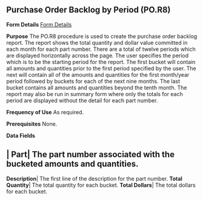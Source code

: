 ## Purchase Order Backlog by Period (PO.R8)
<PageHeader />

**Form Details**
[Form Details](../PO-R8-1/README.md)

**Purpose**
The PO.R8 procedure is used to create the purchase order backlog report. The
report shows the total quantity and dollar value committed in each month for
each part number. There are a total of twelve periods which are displayed
horizontally across the page. The user specifies the period which is to be the
starting period for the report. The first bucket will contain all amounts and
quantities prior to the first period specified by the user. The next will
contain all of the amounts and quantities for the first month/year period
followed by buckets for each of the next nine months. The last bucket contains
all amounts and quantities beyond the tenth month. The report may also be run
in summary form where only the totals for each period are displayed without
the detail for each part number.

**Frequency of Use**
As required.

**Prerequisites**
None.

**Data Fields**

| **Part**|  The part number associated with the bucketed amounts and
quantities.
-  
**Description**|  The first line of the description for the part number.
**Total Quantity**|  The total quantity for each bucket.
**Total Dollars**|  The total dollars for each bucket.

<badge text= "Version 8.10.57 " vertical="middle" />

<PageFooter />
